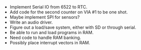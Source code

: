 - Implement Serial IO from 6522 to RTC.
- Add code for the second counter on VIA #1 to be one shot.
- Maybe implement SPI for sensors?
- Write an audio driver.
- Figure out a load/save system, either with SD or through serial.
- Be able to run and load programs in RAM.
- Need code to handle RAM banking.
- Possibly place interrupt vectors in RAM.